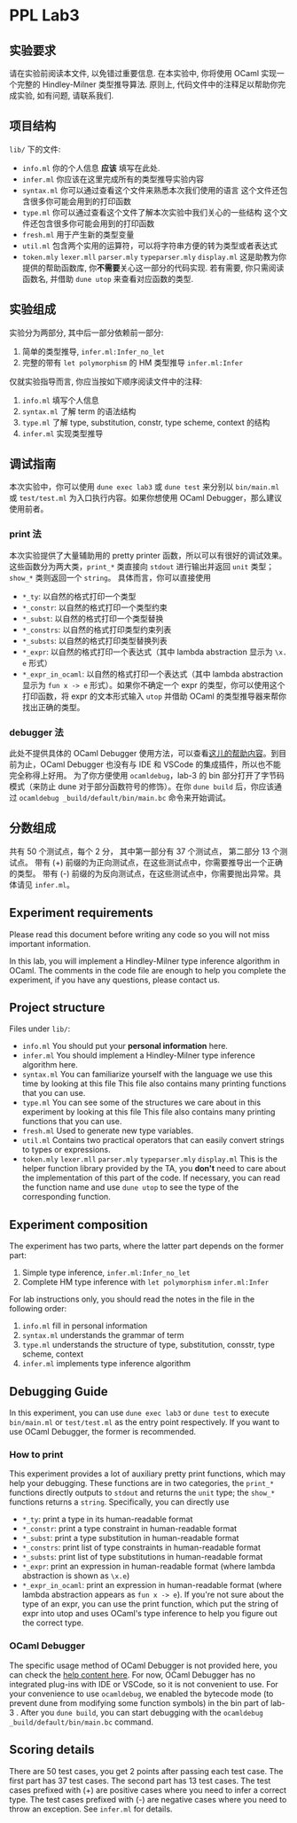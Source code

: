 # PPL Lab3

## 实验要求
请在实验前阅读本文件, 以免错过重要信息.
在本实验中, 你将使用 OCaml 实现一个完整的 Hindley-Milner 类型推导算法. 
原则上, 代码文件中的注释足以帮助你完成实验, 如有问题, 请联系我们.

## 项目结构
`lib/` 下的文件:
- `info.ml`
    你的个人信息 **应该** 填写在此处.
- `infer.ml`
    你应该在这里完成所有的类型推导实验内容
- `syntax.ml`
    你可以通过查看这个文件来熟悉本次我们使用的语言
    这个文件还包含很多你可能会用到的打印函数
- `type.ml`
    你可以通过查看这个文件了解本次实验中我们关心的一些结构
    这个文件还包含很多你可能会用到的打印函数
- `fresh.ml`
    用于产生新的类型变量
- `util.ml`
    包含两个实用的运算符，可以将字符串方便的转为类型或者表达式
- `token.mly` `lexer.mll` `parser.mly` `typeparser.mly` `display.ml` 
    这是助教为你提供的帮助函数库, 你**不需要**关心这一部分的代码实现.
    若有需要, 你只需阅读函数名, 并借助 `dune utop` 来查看对应函数的类型.

## 实验组成
实验分为两部分, 其中后一部分依赖前一部分:
1. 简单的类型推导, `infer.ml:Infer_no_let`
2. 完整的带有 `let polymorphism` 的 HM 类型推导 `infer.ml:Infer`

仅就实验指导而言, 你应当按如下顺序阅读文件中的注释:
1. `info.ml` 填写个人信息
2. `syntax.ml` 了解 term 的语法结构
3. `type.ml` 了解 type, substitution, constr, type scheme, context 的结构
4. `infer.ml` 实现类型推导


## 调试指南

本次实验中，你可以使用 `dune exec lab3` 或 `dune test` 来分别以 `bin/main.ml` 或 `test/test.ml` 为入口执行内容。如果你想使用 OCaml Debugger，那么建议使用前者。

### print 法
本次实验提供了大量辅助用的 pretty printer 函数，所以可以有很好的调试效果。这些函数分为两大类，`print_*` 类直接向 `stdout` 进行输出并返回 `unit` 类型；`show_*` 类则返回一个 `string`。
具体而言，你可以直接使用
- `*_ty`: 以自然的格式打印一个类型
- `*_constr`: 以自然的格式打印一个类型约束
- `*_subst`: 以自然的格式打印一个类型替换
- `*_constrs`: 以自然的格式打印类型约束列表
- `*_substs`: 以自然的格式打印类型替换列表
- `*_expr`: 以自然的格式打印一个表达式（其中 lambda abstraction 显示为 `\x. e` 形式）
- `*_expr_in_ocaml`: 以自然的格式打印一个表达式（其中 lambda abstraction 显示为 `fun x -> e` 形式）。如果你不确定一个 expr 的类型，你可以使用这个打印函数，将 expr 的文本形式输入 `utop` 并借助 OCaml 的类型推导器来帮你找出正确的类型。

### debugger 法

此处不提供具体的 OCaml Debugger 使用方法，可以查看[这儿的帮助内容](https://ocaml.org/docs/debugging#the-ocaml-debugger)。到目前为止，OCaml Debugger 也没有与 IDE 和 VSCode 的集成插件，所以也不能完全称得上好用。
为了你方便使用 `ocamldebug`，lab-3 的 bin 部分打开了字节码模式（来防止 dune 对于部分函数符号的修饰）。在你 `dune build` 后，你应该通过 `ocamldebug _build/default/bin/main.bc` 命令来开始调试。


## 分数组成

共有 50 个测试点，每个 2 分，
其中第一部分有 37 个测试点，
第二部分 13 个测试点。
带有 (+) 前缀的为正向测试点，在这些测试点中，你需要推导出一个正确的类型。
带有 (-) 前缀的为反向测试点，在这些测试点中，你需要抛出异常。具体请见 `infer.ml`。


## Experiment requirements
Please read this document before writing any code so you will not miss important information.

In this lab, you will implement a Hindley-Milner type inference algorithm in OCaml.
The comments in the code file are enough to help you complete the experiment, if you have any questions, please contact us.

## Project structure
Files under `lib/`:
- `info.ml`
     You should put your **personal information** here.
- `infer.ml`
     You should implement a Hindley-Milner type inference algorithm here.
- `syntax.ml`
     You can familiarize yourself with the language we use this time by looking at this file
     This file also contains many printing functions that you can use.
- `type.ml`
     You can see some of the structures we care about in this experiment by looking at this file
     This file also contains many printing functions that you can use.
- `fresh.ml`
     Used to generate new type variables.
- `util.ml`
     Contains two practical operators that can easily convert strings to types or expressions.
- `token.mly` `lexer.mll` `parser.mly` `typeparser.mly` `display.ml`
     This is the helper function library provided by the TA, you **don't** need to care about the implementation of this part of the code.
     If necessary, you can read the function name and use `dune utop` to see the type of the corresponding function.

## Experiment composition
The experiment has two parts, where the latter part depends on the former part:
1. Simple type inference, `infer.ml:Infer_no_let`
2. Complete HM type inference with `let polymorphism` `infer.ml:Infer`

For lab instructions only, you should read the notes in the file in the following order:
1. `info.ml` fill in personal information
2. `syntax.ml` understands the grammar of term
3. `type.ml` understands the structure of type, substitution, consstr, type scheme, context
4. `infer.ml` implements type inference algorithm


## Debugging Guide

In this experiment, you can use `dune exec lab3` or `dune test` to execute `bin/main.ml` or `test/test.ml` as the entry point respectively. If you want to use OCaml Debugger, the former is recommended.

### How to print
This experiment provides a lot of auxiliary pretty print functions, which may help your debugging. These functions are in two categories, the `print_*` functions directly outputs to `stdout` and returns the `unit` type; the `show_*` functions returns a `string`.
Specifically, you can directly use
- `*_ty`: print a type in its human-readable format
- `*_constr`: print a type constraint in human-readable format
- `*_subst`: print a type substitution in human-readable format
- `*_constrs`: print list of type constraints in human-readable format
- `*_substs`: print list of type substitutions in human-readable format
- `*_expr`: print an expression in human-readable format (where lambda abstraction is shown as `\x.e`)
- `*_expr_in_ocaml`: print an expression in human-readable format (where lambda abstraction appears as `fun x -> e`). If you're not sure about the type of an expr, you can use the print function, which put the string of expr into utop and uses OCaml's type inference to help you figure out the correct type.

### OCaml Debugger 

The specific usage method of OCaml Debugger is not provided here, you can check the [help content here](https://ocaml.org/docs/debugging#the-ocaml-debugger). For now, OCaml Debugger has no integrated plug-ins with IDE or VSCode, so it is not convenient to use.
For your convenience to use `ocamldebug`, we enabled the bytecode mode (to prevent dune from modifying some function symbols) in the bin part of lab-3 . After you `dune build`, you can start debugging with the `ocamldebug _build/default/bin/main.bc` command.


## Scoring details

There are 50 test cases, you get 2 points after passing each test case.
The first part has 37 test cases.
The second part has 13 test cases.
The test cases prefixed with (+) are positive cases where you need to infer a correct type.
The test cases prefixed with (-) are negative cases where you need to throw an exception. See `infer.ml` for details.